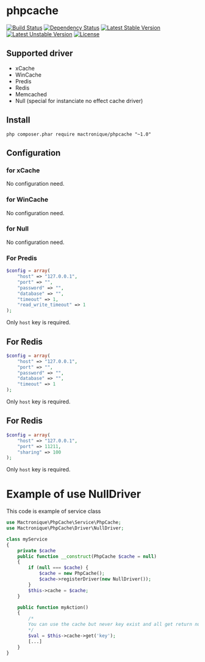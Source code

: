 # phpcache

[![Build Status](https://travis-ci.org/Mactronique/phpcache.svg?branch=master)](https://travis-ci.org/Mactronique/phpcache)
[![Dependency Status](https://www.versioneye.com/user/projects/55c2676e653762001a00287f/badge.svg?style=flat)](https://www.versioneye.com/user/projects/55c2676e653762001a00287f)
[![Latest Stable Version](https://poser.pugx.org/mactronique/phpcache/v/stable)](https://packagist.org/packages/mactronique/phpcache)
[![Latest Unstable Version](https://poser.pugx.org/mactronique/phpcache/v/unstable)](https://packagist.org/packages/mactronique/phpcache)
[![License](https://poser.pugx.org/mactronique/phpcache/license)](https://packagist.org/packages/mactronique/phpcache)

## Supported driver

- xCache
- WinCache
- Predis
- Redis
- Memcached
- Null (special for instanciate no effect cache driver)

## Install 

``` shell
php composer.phar require mactronique/phpcache "~1.0"
```

## Configuration

### for xCache

No configuration need.



### for WinCache

No configuration need.



### for Null

No configuration need.

### For Predis

``` php
$config = array(
	"host" => "127.0.0.1",
	"port" => "",
	"password" => "",
	"database" => "",
	"timeout" => 1,
	"read_write_timeout" => 1
);
```

Only `host` key is required.

## For Redis

``` php
$config = array(
	"host" => "127.0.0.1",
	"port" => "",
	"password" => "",
	"database" => "",
	"timeout" => 1
);
```

Only `host` key is required.

## For Redis

``` php
$config = array(
	"host" => "127.0.0.1",
	"port" => 11211,
	"sharing" => 100
);
```

Only `host` key is required.


# Example of use NullDriver

This code is example of service class

``` php
use Mactronique\PhpCache\Service\PhpCache;
use Mactronique\PhpCache\Driver\NullDriver;

class myService
{
	private $cache
	public function __construct(PhpCache $cache = null)
	{
		if (null === $cache) {
			$cache = new PhpCache();
			$cache->registerDriver(new NullDriver());
		}
		$this->cache = $cache;
	}

	public function myAction()
	{
		/*
		You can use the cache but never key exist and all get return null.
		*/
		$val = $this->cache->get('key');
		[...]
	}
}

```


